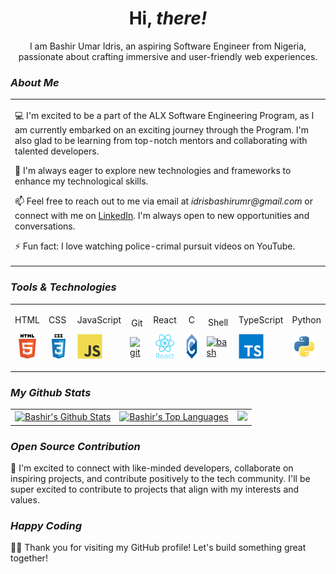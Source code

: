 <h1 align="center">Hi, <i>there!</i></i></h1>
<p align="center">I am Bashir Umar Idris, an aspiring Software Engineer from Nigeria, passionate about crafting immersive and user-friendly web experiences.</p>

<table>
  <tr>
    <h3><i>About Me</i></h3>
    <td>
      <p>💻 I'm excited to be a part of the ALX Software Engineering Program, as I am currently embarked on an exciting journey       through the Program. I'm also glad to be learning from top-notch mentors and collaborating with talented developers.
      </p>
      <p>🌟 I'm always eager to explore new technologies and frameworks to enhance my technological skills.</p>
      <p>📫 Feel free to reach out to me via email at <i>idrisbashirumr@gmail.com</i> or connect with me on <a href="https://www.linkedin.com/in/bashir-umar-idris-555164261/">LinkedIn</a>. I'm always open to new opportunities and conversations.</p>
      <p>⚡ Fun fact: I love watching police-crimal pursuit videos on YouTube.</p>
    </td>
  </tr>
</table>

<table>
  <h3><i>Tools & Technologies</i></h3>
  <tr>
    <td>
        <p align="center">
            <p align="center">HTML</p>
            <a href="https://www.w3.org/html/" target="_blank" rel="noreferrer"> <img src="https://raw.githubusercontent.com/devicons/devicon/master/icons/html5/html5-original-wordmark.svg" alt="html5" width="40" height="40"/> </a>
      </p>
    </td>
    <td>
      <p align="center">
        <p aling="center">CSS</p>
        <a href="https://www.w3schools.com/css/" target="_blank" rel="noreferrer"> <img src="https://raw.githubusercontent.com/devicons/devicon/master/icons/css3/css3-original-wordmark.svg" alt="css3" width="40" height="40"/> </a>
      </p>
    </td>
    <td>
      <p align="center">
        <p align="center">JavaScript</p>
        <a href="https://developer.mozilla.org/en-US/docs/Web/JavaScript" target="_blank" rel="noreferrer"> <img src="https://raw.githubusercontent.com/devicons/devicon/master/icons/javascript/javascript-original.svg" alt="javascript" width="40" height="40"/> </a>
      </p>
    </td>
    <td>
      <p align="center">
        <p align="center">Git</p>
         <a href="https://git-scm.com/" target="_blank" rel="noreferrer"> <img src="https://www.vectorlogo.zone/logos/git-scm/git-scm-icon.svg" alt="git" width="40" height="40"/> </a>
      </p>
    </td>
    <td>
      <p align="center">
        <p align="center">React</p>
        <a href="https://reactjs.org/" target="_blank" rel="noreferrer"> <img src="https://raw.githubusercontent.com/devicons/devicon/master/icons/react/react-original-wordmark.svg" alt="react" width="40" height="40"/> </a> 
      </p>
    </td>
    <td>
      <p align="center">
        <p align="center">C</p>
        <a href="https://www.cprogramming.com/" target="_blank" rel="noreferrer"> <img src="https://raw.githubusercontent.com/devicons/devicon/master/icons/c/c-original.svg" alt="c" width="40" height="40"/> </a>
      </p>
    </td>
    <td>
      <p align="center">
        <p align="center">Shell</p>
        <a href="https://www.gnu.org/software/bash/" target="_blank" rel="noreferrer">
    <img src="https://www.vectorlogo.zone/logos/gnu_bash/gnu_bash-icon.svg" alt="bash" width="40" height="40"/></a>
      </p>
    </td>
    <td>
      <p align="center">
        <p align="center">TypeScript</p>
        <a href="https://www.typescriptlang.org/" target="_blank" rel="noreferrer"> <img src="https://raw.githubusercontent.com/devicons/devicon/master/icons/typescript/typescript-original.svg" alt="typescript" width="40" height="40"/> </a>
      </p>
    </td>
    <td>
      <p align="center">
        <p align="center">Python</p>
        <a href="https://www.python.org" target="_blank" rel="noreferrer"> <img src="https://raw.githubusercontent.com/devicons/devicon/master/icons/python/python-original.svg" alt="python" width="40" height="40"/> </a>  </p>
    </td>
  </tr>
</table>


### *My Github Stats*

<table>
  <tr>
    <td>
       <a href="https://github.com/bash4Dev"><img alt="Bashir's Github Stats" src="https://github-readme-stats.vercel.app/api?username=bash4Dev&show_icons=true&count_private=true&theme=react&hide_border=true&bg_color=1d2a3a" /></a>
    </td>
    <td>
      <a href="https://github.com/bash4Dev"><img alt="Bashir's Top Languages" src="https://github-readme-stats.vercel.app/api/top-langs/?username=bash4Dev&langs_count=6&count_private=true&layout=compact&theme=react&hide_border=true&bg_color=1d2a3a"/></a>
    </td>
    <td>
       <a href="http://www.github.com/bash4Dev"><img src="https://github-readme-streak-stats.herokuapp.com/?user=bash4Dev&stroke=ffffff&background=1d2a3a&ring=5BCDEC&fire=5BCDEC&currStreakNum=ffffff&currStreakLabel=5BCDEC&sideNums=ffffff&sideLabels=ffffff&dates=ffffff&hide_border=true" /></a>
    </td>
  </tr>
</table>

### *Open Source Contribution*
  🤝 I'm excited to connect with like-minded developers, collaborate on inspiring projects, and contribute positively to the tech community. I'll be super excited to contribute to projects that align with my interests and values.

### *Happy Coding*
  👨‍💻 Thank you for visiting my GitHub profile! Let's build something great together!

<!--### *Projects*

🚀 Check out some of my projects where I applied these skills:
- [My Portfolio Website](https://) - Built with HTML, CSS, and JavaScript showcasing my projects.
- [E-commerce Store](https://github.com/) - Developed using React and Redux for state management.
- [Weather App](https://github.com/) - A weather application created with React and styled with Bootstrap.
- [C Programming Examples](https://github.com/) - Repository with various C programming examples.
- [Python Data Analysis](https://github.com/) - Project utilizing Python for data analysis and visualization.
- [TypeScript Project](https://github.com/) - TypeScript project demonstrating type-safe development.
- [Shell Scripts](https://github.com/) - Collection of useful shell scripts for automation.
-->
<!--
